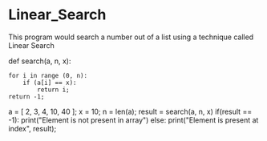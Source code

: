 # Linear_Search
This program would search a number out of a list using a technique called Linear Search



def search(a, n, x): 
  
    for i in range (0, n): 
        if (a[i] == x): 
            return i; 
    return -1; 
  
a = [ 2, 3, 4, 10, 40 ]; 
x = 10; 
n = len(a); 
result = search(a, n, x) 
if(result == -1): 
    print("Element is not present in array") 
else: 
    print("Element is present at index", result); 
